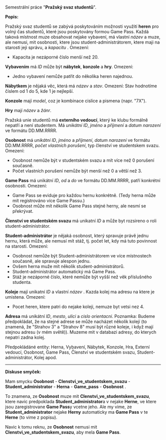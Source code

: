 Semestrální práce "**Pražský svaz studentů**". 

**Popis:**

Pražský svaz studentů se zabývá poskytováním možnosti využití **heren** pro volný čas studentů, které jsou poskytovány formou Game Pass. Každá taková místnost muze obsahovat nejake vybavení, má vlastní *název* a muze, ale nemusi, mit osobnosti, ktere jsou student-administrátorem, ktere maji na starosti jeji správu, a *kapacitu* . 
Omezení:
* Kapacita je nezáporné číslo menší než 20. 

**Vybavením** má *ID* může být **nábytek**, **konzole** a **hry**. 
Omezení:
* Jedno vybavení nemůže patřit do několika heren najednou.

**Nábytkem** je nějaká věc, která má *název* a *stav*.
Omezení:
Stav hodnotíme číslem od 1 do 5, kde 1 je nejlepší.

**Konzole** mají *model*, coz je kombinace cislice a pismena (napr. "7X"). 

**Hry** mají *název* a *žánr*.

Pražská unie studentů má **externího vedoucí**, který ke klubu formálně nepatří a není studentem. 
Má *unikátní ID*, *jméno* a *příjmení* a *datum narození* ve formátu DD.MM.RRRR.

**Osobnost** má *unikátní ID*, *jméno* a *příjmení*, *datum narození* ve formátu DD.MM.RRRR, *počet vlastních porušení*, typ členství ve studentskem svazu.
Omezení:
* Osobnost nemůže být v studentském svazu a mít více než 0 porušení současně. 
* Počet vlastních porušení  nemůže být menší než 0 a větší než 3. 

**Game Pass** má unikátní *ID*, *od* a *do* ve formátu DD.MM.RRRR, patří konkrétní osobnosti. 
Omezení:
* Game Pass se eviduje pro každou hernu konkrétně. (Tedy herna může mít registrováno více Game Passu.)
* Osobnost může mít několik Game Pass stejné herny, ale nesmí se překrývat.

**Členství ve studentském svazu** má unikatní *ID* a může byt rozsireno o roli student-administrátor.

**Student-administrátor** je nějaká osobnost, který spravuje právě jednu hernu, která může, ale nemusí mít stáž, tj. počet let, kdy má tuto povinnost na starosti.
Omezení:
* Osobnost nemůže být Student-administrátorem ve více místnostech současně, ale spravuje alespon jednu. 
* Ovšem herna muže mít několik student-administrátorů. 
* Student-administrátor automatický má Game Pass.
* Stáž je nezáporné číslo, které nemůže být vyšší než věk příslušného studenta.

**Koleje** mají unikatní *ID* a vlastní *název* . Kazda kolej ma adresu na ktere je umistena.
Omezení:
* Pocet heren, ktere patri do nejake koleji, nemuze byt vetsi nez 4.

**Adresa** má unikátní *ID*, *mesto*, *ulici* a *cislo orientacni*. Poznamka: Budeme předpokládat, že na stejné adrese se může nacházet několik kolejí (to znamená, že "Strahov 3" a "Strahov 8" musí být různé koleje, i když mají stejnou adresu (v mém světě)). 
Muzeme mit v databazi adresy, do kterych nepatri zadna kolej. 

Předpokládáné entity:  Herna, Vybavení, Nábytek, Konzole, Hra, Externí vedoucí, Osobnost,  Game Pass, Členství ve studentském svazu, Student-administrátor, Kolej apod.

_______________________


**Diskuse smyček:**


Mam smycku **Osobnost** - **Clenstvi_ve_studentskem_svazu** - **Student_administrator** - **Herna** - **Game_pass** - **Osobnost** .

To znamena, ze **Osobnost** muze mit **Clenstvi_ve_studentskem_svazu**, ktere navic predpoklada **Student_administrator**a v nejake **Herne**, ve ktere jsou zaregistrovane **Game Pass**y vcetne jeho. Ale my vime, ze **Student_administrator** nejake **Herny**  automaticky ma **Game Pass** v te **Herne** (to vime z popisu).

Navic k tomu reknu, ze **Osobnost** nemusi mit **Clenstvi_ve_studentskem_svazu**, aby mela **Game Pass**.

